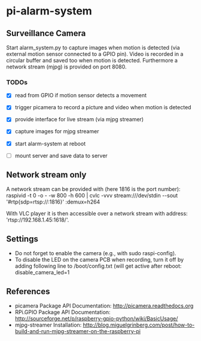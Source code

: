 # pi-alarm-system

## Surveillance Camera

Start alarm_system.py to capture images when motion is detected (via
external motion sensor connected to a GPIO pin). Video is recorded in
a circular buffer and saved too when motion is detected. Furthermore a
network stream (mjpg) is provided on port 8080.

### TODOs

- [X] read from GPIO if motion sensor detects a movement
- [X] trigger picamera to record a picture and video when motion is
      detected
- [X] provide interface for live stream (via mjpg streamer)
- [X] capture images for mjpg streamer
- [X] start alarm-system at reboot
- [ ] mount server and save data to server


## Network stream only

A network stream can be provided with (here 1816 is the port number):
  	  raspivid -t 0 -o - -w 800 -h 600 | cvlc -vvv stream:///dev/stdin --sout '#rtp{sdp=rtsp://:1816}' :demux=h264

With VLC player it is then accessible over a network stream with
address: 'rtsp://192.168.1.45:1618/'.


## Settings

- Do not forget to enable the camera (e.g., with sudo raspi-config).
- To disable the LED on the camera PCB when recording, turn it off by
  adding following line to /boot/config.txt (will get active after
  reboot: 
  	  disable_camera_led=1


## References

- picamera Package API Documentation: http://picamera.readthedocs.org
- RPi.GPIO Package API Documentation: http://sourceforge.net/p/raspberry-gpio-python/wiki/BasicUsage/
- mjpg-streamer Installation: http://blog.miguelgrinberg.com/post/how-to-build-and-run-mjpg-streamer-on-the-raspberry-pi
